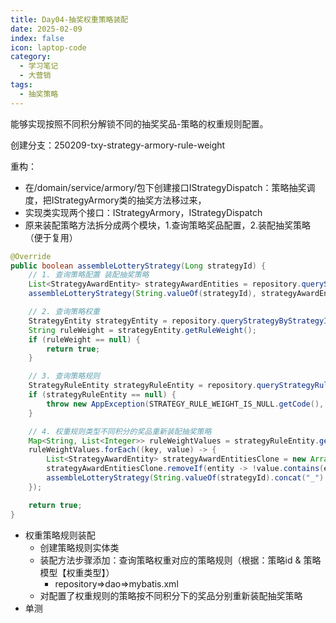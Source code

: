 ```yaml
---
title: Day04-抽奖权重策略装配
date: 2025-02-09
index: false
icon: laptop-code
category:
  - 学习笔记
  - 大营销
tags:
  - 抽奖策略
---
```


能够实现按照不同积分解锁不同的抽奖奖品-策略的权重规则配置。

创建分支：250209-txy-strategy-armory-rule-weight

重构：
- 在/domain/service/armory/包下创建接口IStrategyDispatch：策略抽奖调度，把IStrategyArmory类的抽奖方法移过来，
- 实现类实现两个接口：IStrategyArmory，IStrategyDispatch
- 原来装配策略方法拆分成两个模块，1.查询策略奖品配置，2.装配抽奖策略（便于复用）

```java
@Override
public boolean assembleLotteryStrategy(Long strategyId) {
    // 1. 查询策略配置 装配抽奖策略
    List<StrategyAwardEntity> strategyAwardEntities = repository.queryStrategyAwardList(strategyId);
    assembleLotteryStrategy(String.valueOf(strategyId), strategyAwardEntities);

    // 2. 查询策略权重
    StrategyEntity strategyEntity = repository.queryStrategyByStrategyId(strategyId);
    String ruleWeight = strategyEntity.getRuleWeight();
    if (ruleWeight == null) {
        return true;
    }

    // 3. 查询策略规则
    StrategyRuleEntity strategyRuleEntity = repository.queryStrategyRule(strategyId, ruleWeight);
    if (strategyRuleEntity == null) {
        throw new AppException(STRATEGY_RULE_WEIGHT_IS_NULL.getCode(), STRATEGY_RULE_WEIGHT_IS_NULL.getInfo());
    }

    // 4. 权重规则类型不同积分的奖品重新装配抽奖策略
    Map<String, List<Integer>> ruleWeightValues = strategyRuleEntity.getRuleWeightValues();
    ruleWeightValues.forEach((key, value) -> {
        List<StrategyAwardEntity> strategyAwardEntitiesClone = new ArrayList<>(strategyAwardEntities);
        strategyAwardEntitiesClone.removeIf(entity -> !value.contains(entity.getAwardId()));
        assembleLotteryStrategy(String.valueOf(strategyId).concat("_").concat(key), strategyAwardEntitiesClone);
    });

    return true;
}
```
- 权重策略规则装配
  - 创建策略规则实体类
  - 装配方法步骤添加：查询策略权重对应的策略规则（根据：策略id & 策略模型【权重类型】）
    - repository=>dao=>mybatis.xml
  - 对配置了权重规则的策略按不同积分下的奖品分别重新装配抽奖策略
- 单测